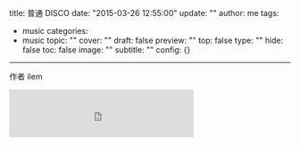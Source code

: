 title: 普通 DISCO
date: "2015-03-26 12:55:00"
update: ""
author: me
tags:
- music
categories:
- music
topic: ""
cover: ""
draft: false
preview: ""
top: false
type: ""
hide: false
toc: false
image: ""
subtitle: ""
config: {}


---



作者 ilem
<iframe frameborder="no" border="0" marginwidth="0" marginheight="0" width=330 height=86 src="http://music.163.com/outchain/player?type=2&id=31140522&auto=0&height=66"></iframe>
